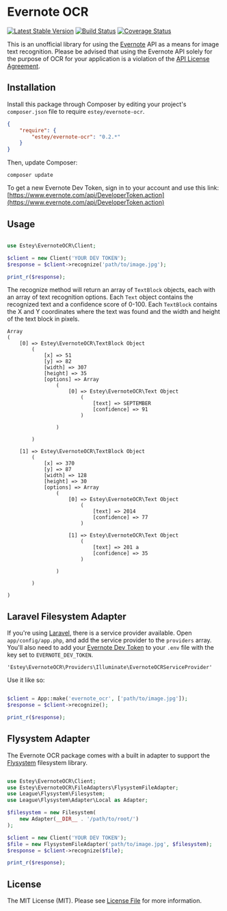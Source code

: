 Evernote OCR
============

[![Latest Stable Version](http://img.shields.io/packagist/v/estey/evernote-ocr.svg)](https://packagist.org/packages/estey/evernote-ocr) [![Build Status](https://travis-ci.org/BradEstey/evernote-ocr.svg?branch=master)](https://travis-ci.org/BradEstey/evernote-ocr) [![Coverage Status](https://img.shields.io/coveralls/BradEstey/evernote-ocr.svg)](https://coveralls.io/r/BradEstey/evernote-ocr?branch=master)

This is an unofficial library for using the [Evernote](https://evernote.com) API as a means for image text recognition. Please be advised that using the Evernote API solely for the purpose of OCR for your application is a violation of the [API License Agreement](http://dev.evernote.com/documentation/reference/api_license.php).

Installation
------------

Install this package through Composer by editing your project's `composer.json` file to require `estey/evernote-ocr`.

``` json
{
    "require": {
        "estey/evernote-ocr": "0.2.*"
    }
}
``` 

Then, update Composer:

    composer update

To get a new Evernote Dev Token, sign in to your account and use this link: [https://www.evernote.com/api/DeveloperToken.action](https://www.evernote.com/api/DeveloperToken.action)

Usage
-----

``` php

use Estey\EvernoteOCR\Client;

$client = new Client('YOUR DEV TOKEN');
$response = $client->recognize('path/to/image.jpg');

print_r($response);

```

The recognize method will return an array of `TextBlock` objects, each with an array of text recognition options. Each `Text` object contains the recognized text and a confidence score of 0-100. Each `TextBlock` contains the X and Y coordinates where the text was found and the width and height of the text block in pixels.

    Array
    (
        [0] => Estey\EvernoteOCR\TextBlock Object
            (
                [x] => 51
                [y] => 82
                [width] => 307
                [height] => 35
                [options] => Array
                    (
                        [0] => Estey\EvernoteOCR\Text Object
                            (
                                [text] => SEPTEMBER
                                [confidence] => 91
                            )

                    )

            )

        [1] => Estey\EvernoteOCR\TextBlock Object
            (
                [x] => 370
                [y] => 87
                [width] => 128
                [height] => 30
                [options] => Array
                    (
                        [0] => Estey\EvernoteOCR\Text Object
                            (
                                [text] => 2014
                                [confidence] => 77
                            )

                        [1] => Estey\EvernoteOCR\Text Object
                            (
                                [text] => 201 a
                                [confidence] => 35
                            )

                    )

            )

    )

Laravel Filesystem Adapter
--------------------------

If you're using [Laravel](http://laravel.com), there is a service provider available. Open `app/config/app.php`, and add the service provider to the `providers` array. You'll also need to add your [Evernote Dev Token](https://www.evernote.com/api/DeveloperToken.action) to your `.env` file with the key set to `EVERNOTE_DEV_TOKEN`.

    'Estey\EvernoteOCR\Providers\Illuminate\EvernoteOCRServiceProvider'

Use it like so:

``` php

$client = App::make('evernote_ocr', ['path/to/image.jpg']);
$response = $client->recognize();

print_r($response);

```

Flysystem Adapter
-----------------

The Evernote OCR package comes with a built in adapter to support the [Flysystem](http://flysystem.thephpleague.com) filesystem library.

``` php

use Estey\EvernoteOCR\Client;
use Estey\EvernoteOCR\FileAdapters\FlysystemFileAdapter;
use League\Flysystem\Filesystem;
use League\Flysystem\Adapter\Local as Adapter;

$filesystem = new Filesystem(
    new Adapter(__DIR__ . '/path/to/root/')
);

$client = new Client('YOUR DEV TOKEN');
$file = new FlysystemFileAdapter('path/to/image.jpg', $filesystem);
$response = $client->recognize($file);

print_r($response);

```

License
-------

The MIT License (MIT). Please see [License File](https://github.com/bradestey/evernote-ocr/blob/master/LICENSE) for more information.